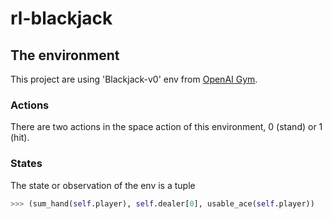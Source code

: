 # rl-blackjack

## The environment

This project are using 'Blackjack-v0' env from [OpenAI Gym](gym.openai.com).

### Actions
There are two actions in the space action of this environment, 0 (stand) or 1 (hit). 

### States
The state or observation of the env is a tuple
```python
>>> (sum_hand(self.player), self.dealer[0], usable_ace(self.player))
```
